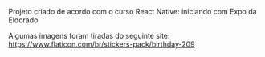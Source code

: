 Projeto criado de acordo com o curso React Native: iniciando com Expo da Eldorado

Algumas imagens foram tiradas do seguinte site: https://www.flaticon.com/br/stickers-pack/birthday-209
